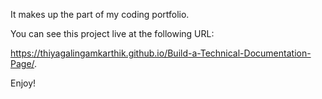 It makes up the part of my coding portfolio.

You can see this project live at the following URL:

 https://thiyagalingamkarthik.github.io/Build-a-Technical-Documentation-Page/.

Enjoy!
